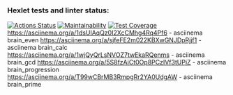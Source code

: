 
### Hexlet tests and linter status:
[![Actions Status](https://github.com/dromant1k/python-project-49/actions/workflows/hexlet-check.yml/badge.svg)](https://github.com/dromant1k/python-project-49/actions)
[![Maintainability](https://api.codeclimate.com/v1/badges/af94026067050bb27d8a/maintainability)](https://codeclimate.com/github/dromant1k/python-project-49/maintainability)
[![Test Coverage](https://api.codeclimate.com/v1/badges/af94026067050bb27d8a/test_coverage)](https://codeclimate.com/github/dromant1k/python-project-49/test_coverage)
https://asciinema.org/a/1dsUIAqQz0I2XcCMhg4Rq4Pf6 - asciinema brain_even
https://asciinema.org/a/sjfeFE2m022KBXwGNJDpRjjf1 - asciinema brain_calc
https://asciinema.org/a/1wjQyQrLsNVOZ7twEkaRQenms - asciinema brain_gcd
https://asciinema.org/a/5S8fzAiCt0Op8PCzIVf3tUPiZ - asciinema brain_progression
https://asciinema.org/a/T99wCBrMB3RmpgRr2YA0UdgAW - asciinema brain_prime

